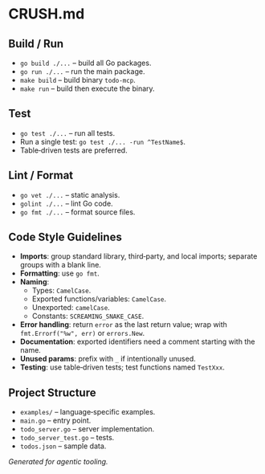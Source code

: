 # CRUSH.md

## Build / Run
- `go build ./...` – build all Go packages.
- `go run ./...` – run the main package.
- `make build` – build binary `todo-mcp`.
- `make run` – build then execute the binary.

## Test
- `go test ./...` – run all tests.
- Run a single test: `go test ./... -run ^TestName$`.
- Table‑driven tests are preferred.

## Lint / Format
- `go vet ./...` – static analysis.
- `golint ./...` – lint Go code.
- `go fmt ./...` – format source files.

## Code Style Guidelines
- **Imports**: group standard library, third‑party, and local imports; separate groups with a blank line.
- **Formatting**: use `go fmt`.
- **Naming**:
  - Types: `CamelCase`.
  - Exported functions/variables: `CamelCase`.
  - Unexported: `camelCase`.
  - Constants: `SCREAMING_SNAKE_CASE`.
- **Error handling**: return `error` as the last return value; wrap with `fmt.Errorf("%w", err)` or `errors.New`.
- **Documentation**: exported identifiers need a comment starting with the name.
- **Unused params**: prefix with `_` if intentionally unused.
- **Testing**: use table‑driven tests; test functions named `TestXxx`.

## Project Structure
- `examples/` – language‑specific examples.
- `main.go` – entry point.
- `todo_server.go` – server implementation.
- `todo_server_test.go` – tests.
- `todos.json` – sample data.

*Generated for agentic tooling.*
